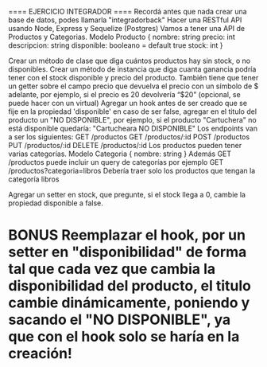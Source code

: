 ﻿==== EJERCICIO INTEGRADOR ====
Recordá antes que nada crear una base de datos, podes llamarla "integradorback"
Hacer una RESTful API usando Node, Express y Sequelize (Postgres)
Vamos a tener una API de Productos y Categorias.
Modelo Producto {
        nombre: string
        precio: int
        descripcion: string
        disponible: booleano = default true
         stock: int
}


Crear un método de clase que diga cuántos productos hay sin stock, o no disponibles.
Crear un método de instancia que diga cuanta ganancia podría tener con el stock disponible y precio del producto.
También tiene que tener un getter sobre el campo precio que devuelva el precio con un símbolo de $ adelante, por ejemplo, si el precio es 20 devolvería “$20” (opcional, se puede hacer con un virtual)
Agregar un hook antes de ser creado que se fije en la propiedad 'disponible' en caso de ser false, agregar en el titulo del producto un "NO DISPONIBLE", por ejemplo, si el producto "Cartuchera" no está disponible quedaría: "Cartucheara NO DISPONIBLE"
Los endpoints van a ser los siguientes:
GET /productos
GET /productos/:id
POST /productos
PUT /productos/:id
DELETE /productos/:id
Los productos pueden tener varias categorías.
Modelo Categoria {
        nombre: string
}
Además GET /productos puede incluir un query de categorías por ejemplo
GET /productos?categoria=libros
Debería traer solo los productos que tengan la categoría libros


Agregar un setter en stock, que pregunte, si el stock llega a 0, cambie la propiedad disponible a false.


BONUS 
Reemplazar el hook, por un setter en "disponibilidad" de forma tal que cada vez que cambia la disponibilidad del producto, el titulo cambie dinámicamente, poniendo y sacando el "NO DISPONIBLE", ya que con el hook solo se haría en la creación!
====================================